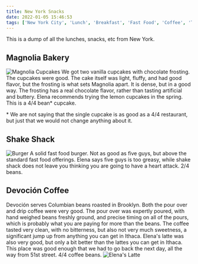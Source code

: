 ```yaml
---
title: New York Snacks
date: 2022-01-05 15:46:53
tags: ['New York City', 'Lunch', 'Breakfast', 'Fast Food', 'Coffee', 'Travel']
---
```

This is a dump of all the lunches, snacks, etc from New York.
## Magnolia Bakery
![Magnolia Cupcakes](/images/newyorkcity1/IMG_0275.png)
We got two vanilla cupcakes with chocolate frosting.  The cupcakes were good.  The cake itself was light, fluffy, and had good flavor, but the frosting is what sets Magnolia apart.  It is dense, but in a good way.  The frosting has a real chocolate flavor, rather than tasting artificial and buttery.  Elena recommends trying the lemon cupcakes in the spring.  This is a 4/4 bean* cupcake.

\* We are not saying that the single cupcake is as good as a 4/4 restaurant, but just that we would not change anything about it.  
## Shake Shack
![Burger](images/newyorkcity1/IMG_0276.JPEG)
A solid fast food burger.  Not as good as five guys, but above the standard fast food offerings.  Elena says five guys is too greasy, while shake shack does not leave you thinking you are going to have a heart attack.  2/4 beans.

## Devoción Coffee
Devoción serves Columbian beans roasted in Brooklyn.  Both the pour over and drip coffee were very good.  The pour over was expertly poured, with hand weighed beans freshly ground, and precise timing on all of the pours, which is probably what you are paying for more than the beans.  The coffee tasted very clean, with no bitterness, but also not very much sweetness, a significant jump up from anything you can get in Ithaca. Elena's latte was also very good, but only a bit better than the lattes you can get in Ithaca.  This place was good enough that we had to go back the next day, all the way from 51st street. 4/4 coffee beans.
![Elena's Latte](/images/newyorkcity1/IMG_0278.JPEG) 
